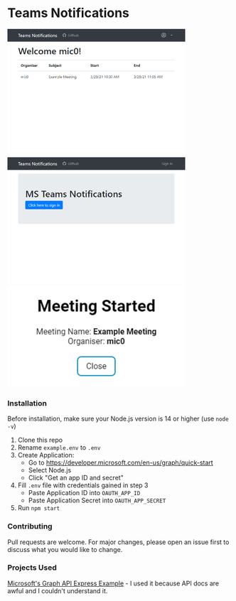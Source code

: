 # Teams Notifications

<img width="400px" alt="Calendar View" src="assets/calendar_view.png"></img>
<img width="400px" alt="Login Screen" src="assets/login.png"></img>
<img width="400px" alt="Notification" src="assets/notification.png"></img>

### Installation

Before installation, make sure your Node.js version is 14 or higher (use `node -v`)

1. Clone this repo
2. Rename `example.env` to `.env`
3. Create Application:
   - Go to https://developer.microsoft.com/en-us/graph/quick-start
   - Select Node.js
   - Click "Get an app ID and secret"
4. Fill `.env` file with credentials gained in step 3
   - Paste Application ID into `OAUTH_APP_ID`
   - Paste Application Secret into `OAUTH_APP_SECRET`
5. Run `npm start`

### Contributing

Pull requests are welcome. For major changes, please open an issue first to discuss what you would like to change.

### Projects Used

[Microsoft's Graph API Express Example](https://github.com/microsoftgraph/msgraph-training-nodeexpressapp) - I used it because API docs are awful and I couldn't understand it. <!-- Secret Info: Also: Their NPM packages are even worse (or I'm dumb) -->
